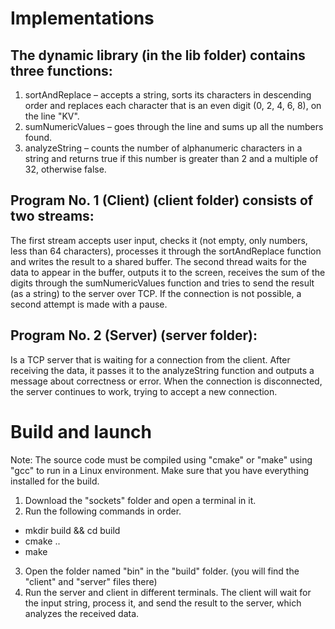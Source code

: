 # Implementations
## The dynamic library (in the lib folder) contains three functions:
1. sortAndReplace – accepts a string, sorts its characters in descending order and replaces each character that is an even digit (0, 2, 4, 6, 8), on the line "KV".
2. sumNumericValues – goes through the line and sums up all the numbers found.
3. analyzeString – counts the number of alphanumeric characters in a string and returns true if this number is greater than 2 and a multiple of 32, otherwise false.

## Program No. 1 (Client) (client folder) consists of two streams:
The first stream accepts user input, checks it (not empty, only numbers, less than 64 characters), processes it through the sortAndReplace function and writes the result to a shared buffer.
The second thread waits for the data to appear in the buffer, outputs it to the screen, receives the sum of the digits through the sumNumericValues function and tries to send the result (as a string) to the server over TCP. If the connection is not possible, a second attempt is made with a pause.

## Program No. 2 (Server) (server folder): 
Is a TCP server that is waiting for a connection from the client. After receiving the data, it passes it to the analyzeString function and outputs a message about correctness or error. When the connection is disconnected, the server continues to work, trying to accept a new connection.

# Build and launch
Note: The source code must be compiled using "cmake" or "make" using "gcc" to run in a Linux environment. Make sure that you have everything installed for the build.
1. Download the "sockets" folder and open a terminal in it.
2. Run the following commands in order.
- mkdir build && cd build
- cmake ..
- make
3. Open the folder named "bin" in the "build" folder. (you will find the "client" and "server" files there)
4. Run the server and client in different terminals. The client will wait for the input string, process it, and send the result to the server, which analyzes the received data.

